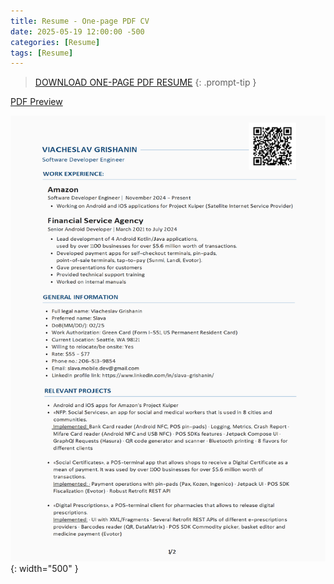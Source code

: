 ```yaml
---
title: Resume - One-page PDF CV
date: 2025-05-19 12:00:00 -500
categories: [Resume]
tags: [Resume]
---
```

> <a href="/assets/docs/SLAVA_GRISHANIN_ANDROID_CV.pdf" download>DOWNLOAD ONE-PAGE PDF RESUME</a>
{: .prompt-tip }

[PDF Preview](/assets/docs/SLAVA_GRISHANIN_ANDROID_CV.pdf)


![SLAVA_GRISHANIN_ANDROID_CV](/assets/images/SLAVA_GRISHANIN_ANDROID_CV.png){: width="500" }
